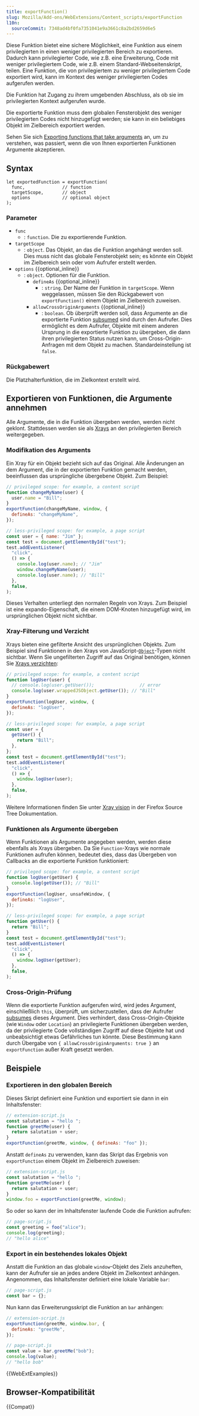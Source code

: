 ```yaml
---
title: exportFunction()
slug: Mozilla/Add-ons/WebExtensions/Content_scripts/exportFunction
l10n:
  sourceCommit: 7348ad4bf0fa7351041e9a3661c8a2bd2659d6e5
---
```


Diese Funktion bietet eine sichere Möglichkeit, eine Funktion aus einem privilegierten in einen weniger privilegierten Bereich zu exportieren. Dadurch kann privilegierter Code, wie z.B. eine Erweiterung, Code mit weniger privilegiertem Code, wie z.B. einem Standard-Webseitenskript, teilen. Eine Funktion, die von privilegiertem zu weniger privilegiertem Code exportiert wird, kann im Kontext des weniger privilegierten Codes aufgerufen werden.

Die Funktion hat Zugang zu ihrem umgebenden Abschluss, als ob sie im privilegierten Kontext aufgerufen wurde.

Die exportierte Funktion muss dem globalen Fensterobjekt des weniger privilegierten Codes nicht hinzugefügt werden; sie kann in ein beliebiges Objekt im Zielbereich exportiert werden.

Sehen Sie sich [Exporting functions that take arguments](#exportieren_von_funktionen,_die_argumente_annehmen) an, um zu verstehen, was passiert, wenn die von Ihnen exportierten Funktionen Argumente akzeptieren.

## Syntax

```js-nolint
let exportedFunction = exportFunction(
  func,              // function
  targetScope,       // object
  options            // optional object
);
```

### Parameter

- `func`
  - : `function`. Die zu exportierende Funktion.
- `targetScope`
  - : `object`. Das Objekt, an das die Funktion angehängt werden soll. Dies muss nicht das globale Fensterobjekt sein; es könnte ein Objekt im Zielbereich sein oder vom Aufrufer erstellt werden.
- `options` {{optional_inline}}
  - : `object`. Optionen für die Funktion.
    - `defineAs` {{optional_inline}}
      - : `string`. Der Name der Funktion in `targetScope`. Wenn weggelassen, müssen Sie den Rückgabewert von `exportFunction()` einem Objekt im Zielbereich zuweisen.
    - `allowCrossOriginArguments` {{optional_inline}}
      - : `boolean`. Ob überprüft werden soll, dass Argumente an die exportierte Funktion [subsumed](https://firefox-source-docs.mozilla.org/dom/scriptSecurity/index.html#subsumes) sind durch den Aufrufer. Dies ermöglicht es dem Aufrufer, Objekte mit einem anderen Ursprung in die exportierte Funktion zu übergeben, die dann ihren privilegierten Status nutzen kann, um Cross-Origin-Anfragen mit dem Objekt zu machen. Standardeinstellung ist `false`.

### Rückgabewert

Die Platzhalterfunktion, die im Zielkontext erstellt wird.

## Exportieren von Funktionen, die Argumente annehmen

Alle Argumente, die in die Funktion übergeben werden, werden nicht geklont. Stattdessen werden sie als [Xrays](https://firefox-source-docs.mozilla.org/dom/scriptSecurity/xray_vision.html) an den privilegierten Bereich weitergegeben.

### Modifikation des Arguments

Ein Xray für ein Objekt bezieht sich auf das Original. Alle Änderungen an dem Argument, die in der exportierten Funktion gemacht werden, beeinflussen das ursprüngliche übergebene Objekt. Zum Beispiel:

```js
// privileged scope: for example, a content script
function changeMyName(user) {
  user.name = "Bill";
}
exportFunction(changeMyName, window, {
  defineAs: "changeMyName",
});
```

```js
// less-privileged scope: for example, a page script
const user = { name: "Jim" };
const test = document.getElementById("test");
test.addEventListener(
  "click",
  () => {
    console.log(user.name); // "Jim"
    window.changeMyName(user);
    console.log(user.name); // "Bill"
  },
  false,
);
```

Dieses Verhalten unterliegt den normalen Regeln von Xrays. Zum Beispiel ist eine expando-Eigenschaft, die einem DOM-Knoten hinzugefügt wird, im ursprünglichen Objekt nicht sichtbar.

### Xray-Filterung und Verzicht

Xrays bieten eine gefilterte Ansicht des ursprünglichen Objekts. Zum Beispiel sind Funktionen in den Xrays von JavaScript-[`Object`](/de/docs/Web/JavaScript/Reference/Global_Objects/Object)-Typen nicht sichtbar. Wenn Sie ungefilterten Zugriff auf das Original benötigen, können Sie [Xrays verzichten](https://firefox-source-docs.mozilla.org/dom/scriptSecurity/xray_vision.html#waiving-xray-vision):

```js
// privileged scope: for example, a content script
function logUser(user) {
  // console.log(user.getUser());                 // error
  console.log(user.wrappedJSObject.getUser()); // "Bill"
}
exportFunction(logUser, window, {
  defineAs: "logUser",
});
```

```js
// less-privileged scope: for example, a page script
const user = {
  getUser() {
    return "Bill";
  },
};
const test = document.getElementById("test");
test.addEventListener(
  "click",
  () => {
    window.logUser(user);
  },
  false,
);
```

Weitere Informationen finden Sie unter [Xray vision](https://firefox-source-docs.mozilla.org/dom/scriptSecurity/xray_vision.html) in der Firefox Source Tree Dokumentation.

### Funktionen als Argumente übergeben

Wenn Funktionen als Argumente angegeben werden, werden diese ebenfalls als Xrays übergeben. Da Sie `Function`-Xrays wie normale Funktionen aufrufen können, bedeutet dies, dass das Übergeben von Callbacks an die exportierte Funktion funktioniert:

```js
// privileged scope: for example, a content script
function logUser(getUser) {
  console.log(getUser()); // "Bill"
}
exportFunction(logUser, unsafeWindow, {
  defineAs: "logUser",
});
```

```js
// less-privileged scope: for example, a page script
function getUser() {
  return "Bill";
}
const test = document.getElementById("test");
test.addEventListener(
  "click",
  () => {
    window.logUser(getUser);
  },
  false,
);
```

### Cross-Origin-Prüfung

Wenn die exportierte Funktion aufgerufen wird, wird jedes Argument, einschließlich `this`, überprüft, um sicherzustellen, dass der Aufrufer [subsumes](https://firefox-source-docs.mozilla.org/dom/scriptSecurity/index.html#subsumes) dieses Argument. Dies verhindert, dass Cross-Origin-Objekte (wie `Window` oder `Location`) an privilegierte Funktionen übergeben werden, da der privilegierte Code vollständigen Zugriff auf diese Objekte hat und unbeabsichtigt etwas Gefährliches tun könnte. Diese Bestimmung kann durch Übergabe von `{ allowCrossOriginArguments: true }` an `exportFunction` außer Kraft gesetzt werden.

## Beispiele

### Exportieren in den globalen Bereich

Dieses Skript definiert eine Funktion und exportiert sie dann in ein Inhaltsfenster:

```js
// extension-script.js
const salutation = "hello ";
function greetMe(user) {
  return salutation + user;
}
exportFunction(greetMe, window, { defineAs: "foo" });
```

Anstatt `defineAs` zu verwenden, kann das Skript das Ergebnis von `exportFunction` einem Objekt im Zielbereich zuweisen:

```js
// extension-script.js
const salutation = "hello ";
function greetMe(user) {
  return salutation + user;
}
window.foo = exportFunction(greetMe, window);
```

So oder so kann der im Inhaltsfenster laufende Code die Funktion aufrufen:

```js
// page-script.js
const greeting = foo("alice");
console.log(greeting);
// "hello alice"
```

### Export in ein bestehendes lokales Objekt

Anstatt die Funktion an das globale `window`-Objekt des Ziels anzuheften, kann der Aufrufer sie an jedes andere Objekt im Zielkontext anhängen. Angenommen, das Inhaltsfenster definiert eine lokale Variable `bar`:

```js
// page-script.js
const bar = {};
```

Nun kann das Erweiterungsskript die Funktion an `bar` anhängen:

```js
// extension-script.js
exportFunction(greetMe, window.bar, {
  defineAs: "greetMe",
});
```

```js
// page-script.js
const value = bar.greetMe("bob");
console.log(value);
// "hello bob"
```

{{WebExtExamples}}

## Browser-Kompatibilität

{{Compat}}

